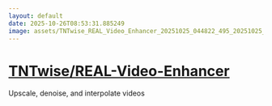 ```yaml
---
layout: default
date: 2025-10-26T08:53:31.885249
image: assets/TNTwise_REAL_Video_Enhancer_20251025_044822_495_20251025_085256_6b2c86--20251025T105311849--cropped.png
---
```


# [TNTwise/REAL-Video-Enhancer](https://github.com/TNTwise/REAL-Video-Enhancer/)

Upscale, denoise, and interpolate videos
